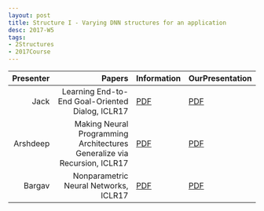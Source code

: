 ```yaml
---
layout: post
title: Structure I - Varying DNN structures for an application
desc: 2017-W5
tags:
- 2Structures
- 2017Course
---
```



| Presenter | Papers | Information| OurPresentation |
| -----: | ----------: | :----- | :----- |
| Jack | Learning End-to-End Goal-Oriented Dialog, ICLR17 | [PDF](https://arxiv.org/abs/1605.07683) | [PDF]({{site.baseurl}}/talks/20170919-Jack.pdf) |
| Arshdeep |  Making Neural Programming Architectures Generalize via Recursion, ICLR17 | [PDF](https://arxiv.org/abs/1704.06611) | [PDF]({{site.baseurl}}/talks/20170919-Arshdeep.pdf) |
| Bargav | Nonparametric Neural Networks, ICLR17 | [PDF](https://openreview.net/pdf?id=BJK3Xasel) | [PDF]({{site.baseurl}}/talks/20170919-Bargav.pdf) |
